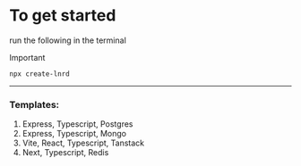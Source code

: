 # To get started

run the following in the terminal

> [!Important]
>
> `npx create-lnrd`

---

### Templates:

1. Express, Typescript, Postgres
2. Express, Typescript, Mongo
3. Vite, React, Typescript, Tanstack
4. Next, Typescript, Redis

